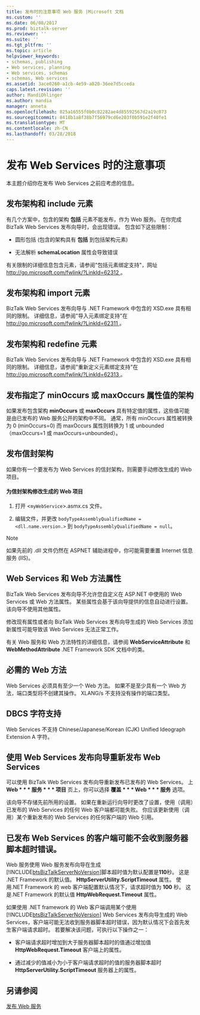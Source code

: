 ```yaml
---
title: 发布时的注意事项 Web 服务 |Microsoft 文档
ms.custom: ''
ms.date: 06/08/2017
ms.prod: biztalk-server
ms.reviewer: ''
ms.suite: ''
ms.tgt_pltfrm: ''
ms.topic: article
helpviewer_keywords:
- schemas, publishing
- Web services, planning
- Web services, schemas
- schemas, Web services
ms.assetid: 3ace0260-a1cb-4e59-a820-36ee7d5cceda
caps.latest.revision: ''
author: MandiOhlinger
ms.author: mandia
manager: anneta
ms.openlocfilehash: 825a16555f0b0c82282ae4d85592567d2a19c073
ms.sourcegitcommit: 8418b1a8f38b7f56979cd6e203f0b591e2f40fe1
ms.translationtype: MT
ms.contentlocale: zh-CN
ms.lasthandoff: 03/28/2018
---
```

# <a name="considerations-when-publishing-web-services"></a>发布 Web Services 时的注意事项
本主题介绍你在发布 Web Services 之前应考虑的信息。  
  
## <a name="publishing-schemas-and-the-include-element"></a>发布架构和 include 元素  
 有几个方案中，包含的架构 **包括** 元素不能发布，作为 Web 服务。 在你完成 BizTalk Web Services 发布向导时，会出现错误。 包含如下这些限制：  
  
-   圆形包括 (包含的架构具有 **包括** 到包括架构元素)  
  
-   无法解析 **schemaLocation** 属性会导致错误  
  
 有关限制的详细信息包含元素，请参阅"包括元素绑定支持"，网址[ http://go.microsoft.com/fwlink/?LinkId=62312 ](http://go.microsoft.com/fwlink/?LinkId=62312)。  
  
## <a name="publishing-schemas-and-the-import-element"></a>发布架构和 import 元素  
 BizTalk Web Services 发布向导与 .NET Framework 中包含的 XSD.exe 具有相同的限制。 详细信息，请参阅"导入元素绑定支持"在[ http://go.microsoft.com/fwlink/?LinkId=62311 ](http://go.microsoft.com/fwlink/?LinkId=62311)。  
  
## <a name="publishing-schemas-and-the-redefine-element"></a>发布架构和 redefine 元素  
 BizTalk Web Services 发布向导与 .NET Framework 中包含的 XSD.exe 具有相同的限制。 详细信息，请参阅"重新定义元素绑定支持"在[ http://go.microsoft.com/fwlink/?LinkId=62313 ](http://go.microsoft.com/fwlink/?LinkId=62313)。  
  
## <a name="publishing-schemas-that-specify-values-for-minoccurs-or-maxoccurs-attributes"></a>发布指定了 minOccurs 或 maxOccurs 属性值的架构  
 如果发布包含架构 **minOccurs** 或 **maxOccurs** 具有特定值的属性，这些值可能是由已发布的 Web 服务公开的架构中不同。 通常，所有 minOccurs 属性被转换为 0 (minOccurs=0) 而 maxOccurs 属性则转换为 1 或 unbounded（maxOccurs=1 或 maxOccurs=unbounded）。  
  
## <a name="publishing-envelope-schemas"></a>发布信封架构  
 如果你有一个要发布为 Web Services 的信封架构，则需要手动修改生成的 Web 项目。  
  
#### <a name="to-modify-the-generated-web-project-for-envelope-schemas"></a>为信封架构修改生成的 Web 项目  
  
1.  打开 <`myWebService`>.asmx.cs 文件。  
  
2.  编辑文件，并更改 `bodyTypeAssemblyQualifiedName = <dll.name.version.>` 到 `bodyTypeAssemblyQualifiedName = null`。  
  
> [!NOTE]
>  如果先前的 .dll 文件仍然在 ASPNET 辅助进程中，你可能需要重置 Internet 信息服务 (IIS)。  
  
## <a name="web-service-and-web-method-attributes"></a>Web Services 和 Web 方法属性  
 BizTalk Web Services 发布向导不允许您自定义在 ASP.NET 中使用的 Web Services 或 Web 方法属性。 某些属性会基于该向导提供的信息自动进行设置。 该向导不使用其他属性。  
  
 修改现有属性或者向 BizTalk Web Services 发布向导生成的 Web Services 添加新属性可能导致该 Web Services 无法正常工作。  
  
 有关 Web 服务和 Web 方法特性的详细信息，请参阅 **WebServiceAttribute** 和 **WebMethodAttribute** .NET Framework SDK 文档中的类。  
  
## <a name="web-method-required"></a>必需的 Web 方法  
 Web Services 必须具有至少一个 Web 方法。 如果不是至少具有一个 Web 方法，端口类型将不创建其操作。 XLANG/s 不支持没有操作的端口类型。  
  
## <a name="dbcs-character-support"></a>DBCS 字符支持  
 Web Services 不支持 Chinese/Japanese/Korean (CJK) Unified Ideograph Extension A 字符。  
  
## <a name="republishing-web-services-using-the-biztalk-web-services-publishing-wizard"></a>使用 Web Services 发布向导重新发布 Web Services  
 可以使用 BizTalk Web Services 发布向导重新发布已发布的 Web Services。 上 **Web * * * 服务 * * * 项目** 页上，你可以选择 **覆盖 * * * Web * * * 服务** 选项。  
  
 该向导不存储先前所用的设置。 如果在重新运行向导时更改了设置，使用（调用）已发布的 Web Services 的任何 Web 客户端都可能失败。 你应该更新使用（调用）某个重新发布的 Web Services 的任何客户端的 Web 引用。  
  
## <a name="clients-of-published-web-services-may-not-receive-server-script-timeout-errors"></a>已发布 Web Services 的客户端可能不会收到服务器脚本超时错误。  
 Web 服务使用 Web 服务发布向导在生成[!INCLUDE[btsBizTalkServerNoVersion](../includes/btsbiztalkservernoversion-md.md)]脚本超时值为默认配置是**110**秒。 这是 .NET Framework 的默认值。 **HttpServerUtility.ScriptTimeout** 属性。 使用.NET Framework 的 web 客户端配置默认情况下，请求超时值为 **100** 秒。 这是.NET Framework 的默认值 **HttpWebRequest.Timeout** 属性。  
  
 如果使用 .NET framework 的 Web 客户端调用某个使用 [!INCLUDE[btsBizTalkServerNoVersion](../includes/btsbiztalkservernoversion-md.md)] Web Services 发布向导生成的 Web Services，客户端可能无法收到服务器脚本超时错误，因为默认情况下会首先发生客户端请求超时。 若要解决该问题，可执行以下操作之一：  
  
-   客户端请求超时增加到大于服务器脚本超时的值通过增加值 **HttpWebRequest.Timeout** 客户端上的属性。  
  
-   通过减少的值减小为小于客户端请求超时的值的服务器脚本超时 **HttpServerUtility.ScriptTimeout** 服务器上的属性。  
  
## <a name="see-also"></a>另请参阅  
 [发布 Web 服务](../core/publishing-web-services.md)